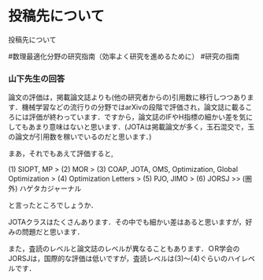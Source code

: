 # 投稿先について
投稿先について

#数理最適化分野の研究指南（効率よく研究を進めるために） #研究の指南

### 山下先生の回答

論文の評価は，掲載論文誌よりも(他の研究者からの)引用数に移行しつつあります．機械学習などの流行りの分野ではarXivの段階で評価され，論文誌に載るころには評価が終わっています．ですから，論文誌のIFやH指標の細かい差を気にしてもあまり意味はないと思います．(JOTAは掲載論文が多く，玉石混交で，玉の論文が引用数を稼いでいるのだと思います．)

まあ，それでもあえて評価すると,

(1) SIOPT, MP > (2) MOR > (3)  COAP, JOTA, OMS, Optimization, Global Optimization > (4) Optimization Letters > (5) PJO, JIMO > (6)  JORSJ >> (圏外) ハゲタカジャーナル

と言ったところでしょうか．

JOTAクラスはたくさんあります．その中でも細かい差はあると思いますが，好みの問題だと思います．

また，査読のレベルと論文誌のレベルが異なることもあります．ＯR学会のJORSJは，国際的な評価は低いですが，査読レベルは(3)～(4)ぐらいのハイレベルです．



